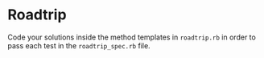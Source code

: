 # Roadtrip
Code your solutions inside the method templates in `roadtrip.rb` in order to pass each test in the `roadtrip_spec.rb` file. 
